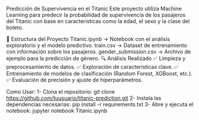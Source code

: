 Predicción de Supervivencia en el Titanic
Este proyecto utiliza Machine Learning para predecir la probabilidad de supervivencia de los pasajeros del Titanic con base en características como la edad, el sexo y la clase del boleto.

📂 Estructura del Proyecto
Titanic.ipynb → Notebook con el análisis exploratorio y el modelo predictivo.
train.csv → Dataset de entrenamiento con información sobre los pasajeros.
gender_submission.csv → Archivo de ejemplo para la predicción de género.
🔍 Análisis Realizado
✅ Limpieza y preprocesamiento de datos.
✅ Exploración de características clave.
✅ Entrenamiento de modelos de clasificación (Random Forest, XGBoost, etc.).
✅ Evaluación de precisión y ajuste de hiperparámetros.

Como Usar:
1- Clona el repositorio:
  git clone https://github.com/tuusuario/titanic-prediction.git
2- Instala las dependencias necesarias:
  pip install -r requirements.txt
3- Abre y ejecuta el notebook:
  jupyter notebook Titanic.ipynb
